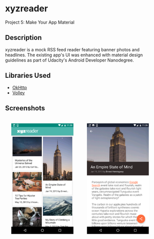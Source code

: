 # xyzreader
Project 5: Make Your App Material

## Description
xyzreader is a mock RSS feed reader featuring banner photos and headlines. The existing app's UI was enhanced with material design guidelines as part of Udacity's Android Developer Nanodegree.

## Libraries Used
* [OkHttp](https://github.com/square/okhttp)
* [Volley](https://developer.android.com/training/volley/index.html)

## Screenshots

<img width="40%" vspace="20" hspace="20" src="https://github.com/nikhilp2208/xyzreader/blob/master/xyzreader_screenshot_1.png" /> <img width="40%" vspace="20" hspace="20" src="https://github.com/nikhilp2208/xyzreader/blob/master/xyzreader_screenshot_2.png" />

